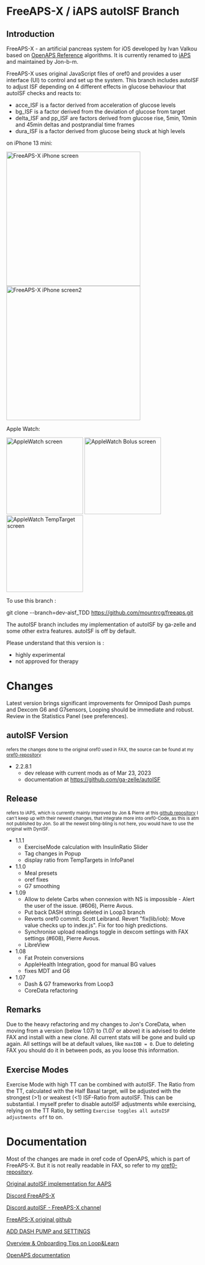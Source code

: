 # FreeAPS-X / iAPS autoISF Branch

## Introduction

FreeAPS-X - an artificial pancreas system for iOS developed by Ivan Valkou based on [OpenAPS Reference](https://github.com/openaps/oref0) algorithms. It is currently renamed to [iAPS](https://github.com/Artificial-Pancreas/iAPS) and maintained by Jon-b-m.

FreeAPS-X uses original JavaScript files of oref0 and provides a user interface (UI) to control and set up the system. This branch includes autoISF to adjust ISF depending on 4 different effects in glucose behaviour that autoISF checks and reacts to:
* acce_ISF is a factor derived from acceleration of glucose levels
* bg_ISF is a factor derived from the deviation of glucose from target
* delta_ISF and pp_ISF are factors derived from glucose rise, 5min, 10min and 45min deltas and postprandial time frames
* dura_ISF is a factor derived from glucose being stuck at high levels


on iPhone 13 mini:

<img src="FAX_autoISF.png"
     alt="FreeAPS-X iPhone screen"
	 width=350
	 />
<img src="FAX_autoISF2.png"
     alt="FreeAPS-X iPhone screen2"
	 width=350
	 />

Apple Watch:

<img src="FAX_appleW1.png"
     alt="AppleWatch screen"
	 width=200
	 />
<img src="FAX_appleW2.png"
     alt="AppleWatch Bolus screen"
	 width=200
	 />
<img src="FAX_appleW3.png"
     alt="AppleWatch TempTarget screen"
	 width=200
	 />

To use this branch :

git clone --branch=dev-aisf_TDD https://github.com/mountrcg/freeaps.git

The autoISF branch includes my implementation of autoISF by ga-zelle and some other extra features. autoISF is off by default.

Please understand that this version is :
- highly experimental
- not approved for therapy

# Changes

Latest version brings significant improvements for Omnipod Dash pumps and Dexcom G6 and G7sensors, Looping should be immediate and robust. Review in the Statistics Panel (see preferences).

## autoISF Version
<sub>refers the changes done to the original oref0 used in FAX, the source can be found at my [oref0-repository](https://github.com/mountrcg/oref0/tree/dev_aisf_TDD)</sub>
* 2.2.8.1
	* dev release with current mods as of Mar 23, 2023
	* documentation at https://github.com/ga-zelle/autoISF

## Release
<sub>refers to iAPS, which is currently mainly improved by Jon & Pierre at this [github repository](https://github.com/Artificial-Pancreas/iAPS)
I can't keep up with their newest changes, that integrate more into oref0-Code, as this is atm not published by Jon. So all the newest bling-bling is not here, you would have to use the original with DynISF.</sub>
* 1.1.1
	* ExerciseMode calculation with InsulinRatio Slider
	* Tag changes in Popup
	* display ratio from TempTargets in InfoPanel
* 1.1.0
	* Meal presets
	* oref fixes
	* G7 smoothing
* 1.09
	* Allow to delete Carbs when connexion with NS is impossible - Alert the user of the issue. (#606), Pierre Avous.
	* Put back DASH strings deleted in Loop3 branch
	* Reverts oref0 commit. Scott Leibrand. Revert "fix(lib/iob): Move value checks up to index.js". Fix for too high predictions.
	* Synchronise upload readings toggle in dexcom settings with FAX settings (#608), Pierre Avous.
	* LibreView
* 1.08
	* Fat Protein conversions
	* AppleHealth Integration, good for manual BG values
	* fixes MDT and G6
* 1.07
	* Dash & G7 frameworks from Loop3
	* CoreData refactoring

## Remarks
Due to the heavy refactoring and my changes to Jon's CoreData, when moving from a version (below 1.07) to (1.07 or above) it is advised to delete FAX and install with a new clone. All current stats will be gone and build up again. All settings will be at default values, like `maxIOB = 0`. Due to deleting FAX you should do it in between pods, as you loose this information.

## Exercise Modes
Exercise Mode with high TT can be combined with autoISF. The Ratio from the TT, calculated with the Half Basal target, will be adjusted with the strongest (>1) or weakest (<1) ISF-Ratio from autoISF. This can be substantial. I myself prefer to disable autoISF adjustments while exercising, relying on the TT Ratio, by setting `Exercise toggles all autoISF adjustments off` to on.

# Documentation

Most of the changes are made in oref code of OpenAPS, which is part of FreeAPS-X. But it is not really readable in FAX, so refer to my [oref0-repository](https://github.com/mountrcg/oref0/tree/dev_aisf_TDD).

[Original autoISF implementation for AAPS](https://github.com/ga-zelle/autoISF)

[Discord FreeAPS-X ](https://discord.com/channels/1020905149037813862/1021578455839682560)

[Discord autoISF - FreeAPS-X channel](https://discord.com/channels/953929437894803478/1025731124615458848)

[FreeAPS-X original github](https://github.com/ivalkou/freeaps)

[ADD DASH PUMP and SETTINGS](https://loopkit.github.io/loopdocs/loop-3/omnipod/)

[Overview & Onboarding Tips on Loop&Learn](https://www.loopandlearn.org/freeaps-x/)

[OpenAPS documentation](https://openaps.readthedocs.io/en/latest/)
